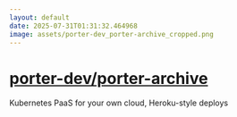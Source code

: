```yaml
---
layout: default
date: 2025-07-31T01:31:32.464968
image: assets/porter-dev_porter-archive_cropped.png
---
```


# [porter-dev/porter-archive](https://github.com/porter-dev/porter-archive)

Kubernetes PaaS for your own cloud, Heroku-style deploys
